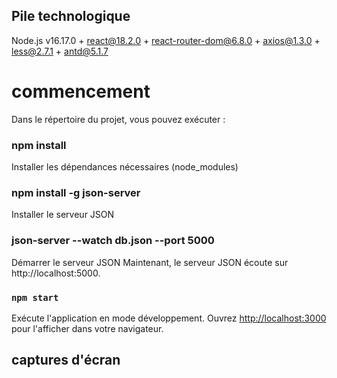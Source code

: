 ## Pile technologique

Node.js v16.17.0 + react@18.2.0 + react-router-dom@6.8.0 + axios@1.3.0 + less@2.7.1 + antd@5.1.7


# commencement

Dans le répertoire du projet, vous pouvez exécuter :

### npm install

Installer les dépendances nécessaires (node_modules)

### npm install -g json-server

Installer le serveur JSON

### json-server --watch db.json --port 5000

Démarrer le serveur JSON Maintenant, le serveur JSON écoute sur http://localhost:5000.

### `npm start`

Exécute l'application en mode développement.
Ouvrez [http://localhost:3000](http://localhost:3000) pour l'afficher dans votre navigateur.


## captures d'écran

